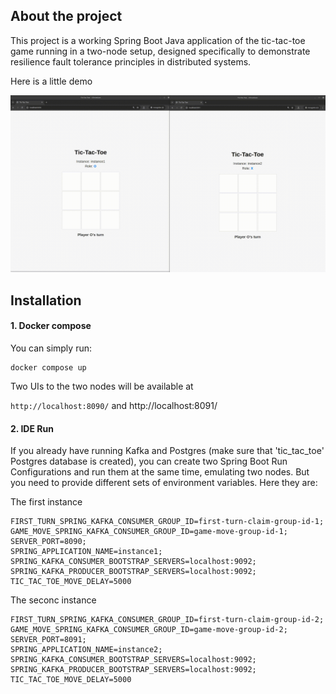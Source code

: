 

## About the project

This project is a working Spring Boot Java application of the tic-tac-toe game running in a two-node setup, designed specifically to demonstrate resilience fault tolerance principles in distributed systems.



Here is a little demo 

![me](https://github.com/patterns-vault/tic-tac-toe/blob/master/gif_demo.gif)

## Installation 

#### 1. Docker compose

You can simply run: 

```shell
docker compose up
```

Two UIs to the two nodes will be available at 

`http://localhost:8090/`
and
http://localhost:8091/

#### 2. IDE Run

If you already have running Kafka and Postgres (make sure that 'tic_tac_toe' Postgres database is created), you can create two Spring Boot Run Configurations and run them at the same time, emulating two nodes. But you need to provide different sets of environment variables. Here they are:

The first instance 

```env vars
FIRST_TURN_SPRING_KAFKA_CONSUMER_GROUP_ID=first-turn-claim-group-id-1;
GAME_MOVE_SPRING_KAFKA_CONSUMER_GROUP_ID=game-move-group-id-1;
SERVER_PORT=8090;
SPRING_APPLICATION_NAME=instance1;
SPRING_KAFKA_CONSUMER_BOOTSTRAP_SERVERS=localhost:9092;
SPRING_KAFKA_PRODUCER_BOOTSTRAP_SERVERS=localhost:9092;
TIC_TAC_TOE_MOVE_DELAY=5000
```

The seconc instance 

```env vars
FIRST_TURN_SPRING_KAFKA_CONSUMER_GROUP_ID=first-turn-claim-group-id-2;
GAME_MOVE_SPRING_KAFKA_CONSUMER_GROUP_ID=game-move-group-id-2;
SERVER_PORT=8091;
SPRING_APPLICATION_NAME=instance2;
SPRING_KAFKA_CONSUMER_BOOTSTRAP_SERVERS=localhost:9092;
SPRING_KAFKA_PRODUCER_BOOTSTRAP_SERVERS=localhost:9092;
TIC_TAC_TOE_MOVE_DELAY=5000
```
